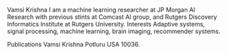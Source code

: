 Vamsi Krishna
I am a machine learning researcher at JP Morgan AI Research with previous stints at Comcast AI group, and Rutgers Discovery Informatics Institute at Rutgers University.
Interests
Adaptive systems, signal processing, machine learning, brain imaging, recommender systems.

Publications
Vamsi Krishna Potluru
USA 10036.
